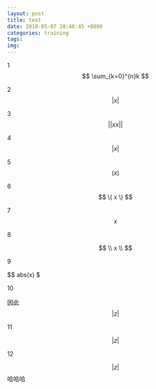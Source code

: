 ```yaml
---
layout: post
title: test
date: 2018-05-07 20:48:45 +0800
categories: training
tags: 
img: 
---
```

1
$$ \sum_{k=0}^{n}k $$

2
$$ \left| x \right|  $$

3
$$ ||xx|| $$

4
$$ | x | $$

5
$$ ( x ) $$

6
$$ \( x \) $$

7
$$ \ x \ $$

8

$$ \\ x \\ $$

9

$$ abs(x) $

10

因此 $$ \left| z \right|  $$

11

$$ \left| z \right|  $$

12

$$ \left| z \right| $$ 哈哈哈 